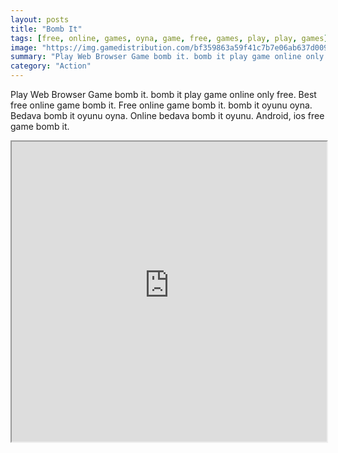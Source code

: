 ```yaml
---
layout: posts
title: "Bomb It"
tags: [free, online, games, oyna, game, free, games, play, play, games]
image: "https://img.gamedistribution.com/bf359863a59f41c7b7e06ab637d009e4.jpg"
summary: "Play Web Browser Game bomb it. bomb it play game online only free. Best free online game bomb it. Free online game bomb it. bomb it oyunu oyna. Bedava bomb it oyunu oyna. Online bedava bomb it oyunu. Android, ios free game bomb it."
category: "Action"
---
```


Play Web Browser Game bomb it. bomb it play game online only free. Best free online game bomb it. Free online game bomb it. bomb it oyunu oyna. Bedava bomb it oyunu oyna. Online bedava bomb it oyunu. Android, ios free game bomb it.

<iframe width="100%" height="480px;" src="https://html5.gamedistribution.com/bf359863a59f41c7b7e06ab637d009e4/"></iframe>